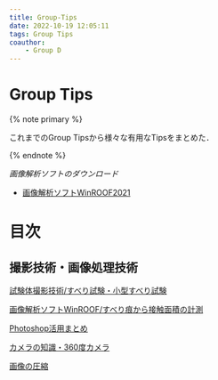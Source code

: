 ```yaml
---
title: Group-Tips
date: 2022-10-19 12:05:11
tags: Group Tips
coauthor:
    - Group D
---
```


# Group Tips

{% note primary %}

これまでのGroup Tipsから様々な有用なTipsをまとめた．

{% endnote %}

*画像解析ソフトのダウンロード*
* [画像解析ソフトWinROOF2021](http://10.108.51.13:5000/index.cgi?launchApp=SYNO.SDS.App.FileStation3.Instance&launchParam=openfile%3D%252Fcommon%252F%25E4%25BE%25BF%25E5%2588%25A9%25E3%2582%25B0%25E3%2583%2583%25E3%2582%25BA%252F01.%25E5%25AE%259F%25E9%25A8%2593%252F%25E2%2598%2585%25E3%2581%2599%25E3%2581%25B9%25E3%2582%258A%25E8%25A9%25A6%25E9%25A8%2593%25E3%2581%25AE%25E3%2583%2595%25E3%2582%25A9%25E3%2583%25BC%25E3%2583%259E%25E3%2583%2583%25E3%2583%2588%25E9%25A1%259E%25E2%2598%2585%252F)

# 目次

## 撮影技術・画像処理技術

[試験体撮影技術/すべり試験・小型すべり試験](http://10.108.51.13:5000/index.cgi?launchApp=SYNO.SDS.App.FileStation3.Instance&launchParam=openfile%3D%252Fcommon%252F%25E4%25BE%25BF%25E5%2588%25A9%25E3%2582%25B0%25E3%2583%2583%25E3%2582%25BA%252F01.%25E5%25AE%259F%25E9%25A8%2593%252F%25E2%2598%2585%25E3%2581%2599%25E3%2581%25B9%25E3%2582%258A%25E8%25A9%25A6%25E9%25A8%2593%25E3%2581%25AE%25E3%2583%2595%25E3%2582%25A9%25E3%2583%25BC%25E3%2583%259E%25E3%2583%2583%25E3%2583%2588%25E9%25A1%259E%25E2%2598%2585%252F)

[画像解析ソフトWinROOF/すべり痕から接触面積の計測](http://10.108.51.13:5000/index.cgi?launchApp=SYNO.SDS.App.FileStation3.Instance&launchParam=openfile%3D%252Fcommon%252F%25E4%25BE%25BF%25E5%2588%25A9%25E3%2582%25B0%25E3%2583%2583%25E3%2582%25BA%252F01.%25E5%25AE%259F%25E9%25A8%2593%252F%25E2%2598%2585%25E3%2581%2599%25E3%2581%25B9%25E3%2582%258A%25E8%25A9%25A6%25E9%25A8%2593%25E3%2581%25AE%25E3%2583%2595%25E3%2582%25A9%25E3%2583%25BC%25E3%2583%259E%25E3%2583%2583%25E3%2583%2588%25E9%25A1%259E%25E2%2598%2585%252F)

[Photoshop活用まとめ](http://10.108.51.13:5000/index.cgi?launchApp=SYNO.SDS.App.FileStation3.Instance&launchParam=openfile%3D%252Fcommon%252F%25E4%25BE%25BF%25E5%2588%25A9%25E3%2582%25B0%25E3%2583%2583%25E3%2582%25BA%252F01.%25E5%25AE%259F%25E9%25A8%2593%252F%25E2%2598%2585%25E3%2581%2599%25E3%2581%25B9%25E3%2582%258A%25E8%25A9%25A6%25E9%25A8%2593%25E3%2581%25AE%25E3%2583%2595%25E3%2582%25A9%25E3%2583%25BC%25E3%2583%259E%25E3%2583%2583%25E3%2583%2588%25E9%25A1%259E%25E2%2598%2585%252F)

[カメラの知識・360度カメラ](http://10.108.51.13:5000/index.cgi?launchApp=SYNO.SDS.App.FileStation3.Instance&launchParam=openfile%3D%252Fcommon%252F%25E4%25BE%25BF%25E5%2588%25A9%25E3%2582%25B0%25E3%2583%2583%25E3%2582%25BA%252F01.%25E5%25AE%259F%25E9%25A8%2593%252F%25E2%2598%2585%25E3%2581%2599%25E3%2581%25B9%25E3%2582%258A%25E8%25A9%25A6%25E9%25A8%2593%25E3%2581%25AE%25E3%2583%2595%25E3%2582%25A9%25E3%2583%25BC%25E3%2583%259E%25E3%2583%2583%25E3%2583%2588%25E9%25A1%259E%25E2%2598%2585%252F)

[画像の圧縮](http://10.108.51.13:5000/index.cgi?launchApp=SYNO.SDS.App.FileStation3.Instance&launchParam=openfile%3D%252Fcommon%252F%25E4%25BE%25BF%25E5%2588%25A9%25E3%2582%25B0%25E3%2583%2583%25E3%2582%25BA%252F01.%25E5%25AE%259F%25E9%25A8%2593%252F%25E2%2598%2585%25E3%2581%2599%25E3%2581%25B9%25E3%2582%258A%25E8%25A9%25A6%25E9%25A8%2593%25E3%2581%25AE%25E3%2583%2595%25E3%2582%25A9%25E3%2583%25BC%25E3%2583%259E%25E3%2583%2583%25E3%2583%2588%25E9%25A1%259E%25E2%2598%2585%252F)

</br>

